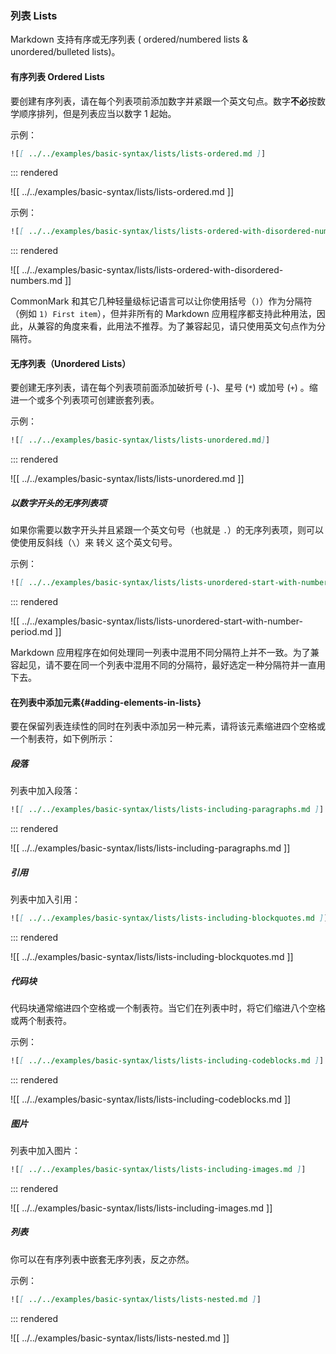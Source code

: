 ### 列表 Lists

Markdown 支持有序或无序列表 ( ordered/numbered lists & unordered/bulleted lists)。

#### 有序列表 Ordered Lists

要创建有序列表，请在每个列表项前添加数字并紧跟一个英文句点。数字**不必**按数学顺序排列，但是列表应当以数字 1 起始。

示例：

```markdown
![[ ../../examples/basic-syntax/lists/lists-ordered.md ]]
```

::: rendered

![[ ../../examples/basic-syntax/lists/lists-ordered.md ]]

示例：

```markdown
![[ ../../examples/basic-syntax/lists/lists-ordered-with-disordered-numbers.md ]]
```

::: rendered

![[ ../../examples/basic-syntax/lists/lists-ordered-with-disordered-numbers.md ]]

CommonMark 和其它几种轻量级标记语言可以让你使用括号（`)`）作为分隔符（例如 `1) First item`），但并非所有的 Markdown 应用程序都支持此种用法，因此，从兼容的角度来看，此用法不推荐。为了兼容起见，请只使用英文句点作为分隔符。

#### 无序列表（Unordered Lists）

要创建无序列表，请在每个列表项前面添加破折号 (`-`)、星号 (`*`) 或加号 (`+`) 。缩进一个或多个列表项可创建嵌套列表。

示例：

```markdown
![[ ../../examples/basic-syntax/lists/lists-unordered.md]]
```

::: rendered

![[ ../../examples/basic-syntax/lists/lists-unordered.md ]]

##### 以数字开头的无序列表项

如果你需要以数字开头并且紧跟一个英文句号（也就是 `.`）的无序列表项，则可以使使用反斜线（`\`）来 转义 这个英文句号。

示例：

```markdown
![[ ../../examples/basic-syntax/lists/lists-unordered-start-with-number-period.md ]]
```

::: rendered

![[ ../../examples/basic-syntax/lists/lists-unordered-start-with-number-period.md ]]

Markdown 应用程序在如何处理同一列表中混用不同分隔符上并不一致。为了兼容起见，请不要在同一个列表中混用不同的分隔符，最好选定一种分隔符并一直用下去。

#### 在列表中添加元素{#adding-elements-in-lists}

要在保留列表连续性的同时在列表中添加另一种元素，请将该元素缩进四个空格或一个制表符，如下例所示：

##### 段落

列表中加入段落：

```markdown
![[ ../../examples/basic-syntax/lists/lists-including-paragraphs.md ]]
```

::: rendered

![[ ../../examples/basic-syntax/lists/lists-including-paragraphs.md ]]

##### 引用

列表中加入引用：

```markdown
![[ ../../examples/basic-syntax/lists/lists-including-blockquotes.md ]]
```

::: rendered

![[ ../../examples/basic-syntax/lists/lists-including-blockquotes.md ]]

##### 代码块

代码块通常缩进四个空格或一个制表符。当它们在列表中时，将它们缩进八个空格或两个制表符。

示例：

```markdown
![[ ../../examples/basic-syntax/lists/lists-including-codeblocks.md ]]
```

::: rendered

![[ ../../examples/basic-syntax/lists/lists-including-codeblocks.md ]]

##### 图片

列表中加入图片：

```markdown
![[ ../../examples/basic-syntax/lists/lists-including-images.md ]]
```

::: rendered

![[ ../../examples/basic-syntax/lists/lists-including-images.md ]]

##### 列表

你可以在有序列表中嵌套无序列表，反之亦然。

示例：

```markdown
![[ ../../examples/basic-syntax/lists/lists-nested.md ]]
```

::: rendered

![[ ../../examples/basic-syntax/lists/lists-nested.md ]]

